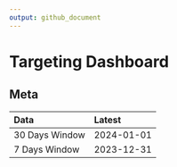 ```yaml
---
output: github_document
---
```


# Targeting Dashboard



## Meta


|Data           |Latest     |
|:--------------|:----------|
|30 Days Window |2024-01-01 |
|7 Days Window  |2023-12-31 |
